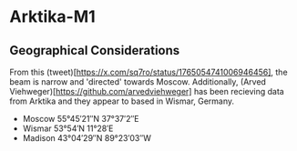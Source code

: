 # Arktika-M1 

## Geographical Considerations

From this (tweet)[https://x.com/sq7ro/status/1765054741006946456], the beam is narrow and 'directed' towards Moscow. Additionally, (Arved Viehweger)[https://github.com/arvedviehweger] has been recieving data from Arktika and they appear to based in Wismar, Germany. 
- Moscow 55°45′21″N 37°37′2″E
- Wismar 53°54′N 11°28′E
- Madison 43°04′29″N 89°23′03″W
